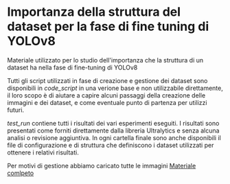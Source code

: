 # Importanza della struttura del dataset per la fase di fine tuning di YOLOv8
Materiale utilizzato per lo studio dell'importanza che la struttura di un dataset ha nella fase di fine-tuning di YOLOv8

Tutti gli script utilizzati in fase di creazione e gestione dei dataset sono disponibili in _code_script_ in una verione base e non utilizzabile direttamente, il loro scopo è di aiutare a capire alcuni passaggi della creazione delle immagini e dei dataset, e come eventuale punto di partenza per utilizzi futuri.

_test_run_ contiene tutti i risultati dei vari esperimenti eseguiti. I risultati sono presentati come forniti direttamente dalla libreria Ultralytics e senza alcuna analisi o revisione aggiuntiva. In ogni cartella finale sono anche disponibili il file di configurazione e di struttura che definiscono i dataset utilizzati per ottenere i relativi risultati.

Per motivi di gestione abbiamo caricato tutte le immagini [Materiale comlpeto](https://drive.google.com/drive/folders/1U3rbhcqjs_9AHQh9x_7zVrqf7cpYG1x5?usp=drive_link)
